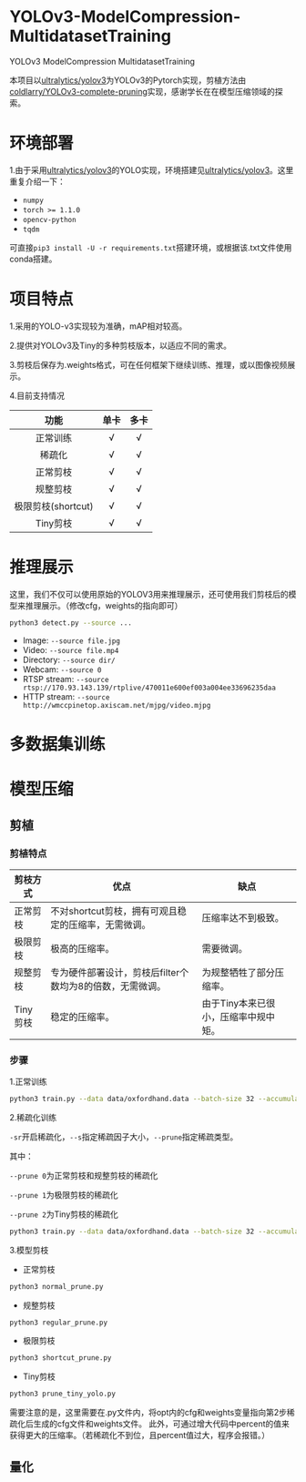 # YOLOv3-ModelCompression-MultidatasetTraining
YOLOv3 ModelCompression MultidatasetTraining

本项目以[ultralytics/yolov3](https://github.com/ultralytics/yolov3)为YOLOv3的Pytorch实现，剪植方法由[coldlarry/YOLOv3-complete-pruning](https://github.com/coldlarry/YOLOv3-complete-pruning)实现，感谢学长在在模型压缩领域的探索。


# 环境部署
1.由于采用[ultralytics/yolov3](https://github.com/ultralytics/yolov3)的YOLO实现，环境搭建见[ultralytics/yolov3](https://github.com/ultralytics/yolov3)。这里重复介绍一下：

- `numpy`
- `torch >= 1.1.0`
- `opencv-python`
- `tqdm`

可直接`pip3 install -U -r requirements.txt`搭建环境，或根据该.txt文件使用conda搭建。

# 项目特点

1.采用的YOLO-v3实现较为准确，mAP相对较高。

2.提供对YOLOv3及Tiny的多种剪枝版本，以适应不同的需求。

3.剪枝后保存为.weights格式，可在任何框架下继续训练、推理，或以图像视频展示。

4.目前支持情况

|<center>功能</center>|<center>单卡</center>|<center>多卡</center>|
| --- | --- | --- |
|<center>正常训练</center>|<center>√</center>|<center>√</center>|
|<center>稀疏化</center>|<center>√</center>|<center>√</center>  |
|<center>正常剪枝</center>|<center>√</center>|<center>√</center>|
|<center>规整剪枝</center>  | <center>√</center> |<center>√</center>  |
|<center>极限剪枝(shortcut)</center>  | <center>√</center> | <center>√</center> |
|<center>Tiny剪枝</center>|<center>√</center>|<center>√</center>  |

# 推理展示

这里，我们不仅可以使用原始的YOLOV3用来推理展示，还可使用我们剪枝后的模型来推理展示。（修改cfg，weights的指向即可）

```bash
python3 detect.py --source ...
```

- Image:  `--source file.jpg`
- Video:  `--source file.mp4`
- Directory:  `--source dir/`
- Webcam:  `--source 0`
- RTSP stream:  `--source rtsp://170.93.143.139/rtplive/470011e600ef003a004ee33696235daa`
- HTTP stream:  `--source http://wmccpinetop.axiscam.net/mjpg/video.mjpg`
# 多数据集训练

# 模型压缩

## 剪植

### 剪植特点
| 剪枝方式  |<center>优点</center>|<center>缺点</center> |
| --- | --- | --- |
| 正常剪枝  |不对shortcut剪枝，拥有可观且稳定的压缩率，无需微调。  |压缩率达不到极致。  |
| 极限剪枝  |极高的压缩率。  |需要微调。  |
| 规整剪枝  |专为硬件部署设计，剪枝后filter个数均为8的倍数，无需微调。 | 为规整牺牲了部分压缩率。 |
| Tiny剪枝  |稳定的压缩率。  |由于Tiny本来已很小，压缩率中规中矩。  |


### 步骤

1.正常训练

```bash
python3 train.py --data data/oxfordhand.data --batch-size 32 --accumulate 1 --weights weights/yolov3.weights --cfg cfg/yolov3-hand.cfg
```

2.稀疏化训练

`-sr`开启稀疏化，`--s`指定稀疏因子大小，`--prune`指定稀疏类型。

其中：

`--prune 0`为正常剪枝和规整剪枝的稀疏化

`--prune 1`为极限剪枝的稀疏化

`--prune 2`为Tiny剪枝的稀疏化

```bash
python3 train.py --data data/oxfordhand.data --batch-size 32 --accumulate 1 --weights weights/yolov3.weights --cfg cfg/yolov3-hand.cfg -sr --s 0.001 --prune 0 
```

3.模型剪枝

- 正常剪枝
```bash
python3 normal_prune.py
```
- 规整剪枝
```bash
python3 regular_prune.py
```
- 极限剪枝
```bash
python3 shortcut_prune.py
```
- Tiny剪枝
```bash
python3 prune_tiny_yolo.py
```
需要注意的是，这里需要在.py文件内，将opt内的cfg和weights变量指向第2步稀疏化后生成的cfg文件和weights文件。
此外，可通过增大代码中percent的值来获得更大的压缩率。（若稀疏化不到位，且percent值过大，程序会报错。）

## 量化
